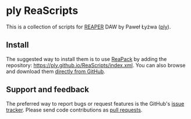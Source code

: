 # ply ReaScripts

This is a collection of scripts for [REAPER](http://reaper.fm/) DAW by Paweł Łyżwa ([ply](https://github.com/ply/)).

## Install

The suggested way to install them is to use [ReaPack](https://reapack.com/)
by adding the repository: <https://ply.github.io/ReaScripts/index.xml>.
You can also browse and download them [directly from GitHub](https://github.com/ply/ReaScripts).

## Support and feedback

The preferred way to report bugs or request features is the GitHub's [issue tracker](https://github.com/ply/ReaScripts/issues). Please send code contributions as [pull requests](https://github.com/ply/ReaScripts/pulls).
